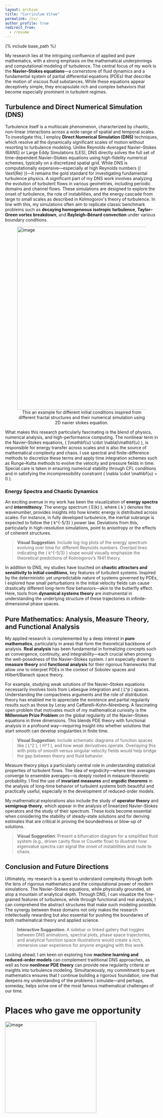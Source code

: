 ```yaml
---
layout: archive
title: "Curriculum Vitae"
permalink: /cv/
author_profile: true
redirect_from:
  - /resume
---
```


{% include base_path %}

My research lies at the intriguing confluence of applied and pure mathematics, with a strong emphasis on the mathematical underpinnings and computational modeling of turbulence. The central focus of my work is the **Navier–Stokes equations**—a cornerstone of fluid dynamics and a fundamental system of partial differential equations (PDEs) that describe the motion of viscous fluid substances. While these equations appear deceptively simple, they encapsulate rich and complex behaviors that become especially prominent in turbulent regimes.

## Turbulence and Direct Numerical Simulation (DNS)

Turbulence itself is a multiscale phenomenon, characterized by chaotic, non-linear interactions across a wide range of spatial and temporal scales. To investigate this, I employ **Direct Numerical Simulation (DNS)** techniques, which resolve all the dynamically significant scales of motion without resorting to turbulence modeling. Unlike Reynolds-Averaged Navier–Stokes (RANS) or Large Eddy Simulations (LES), DNS directly solves the full set of time-dependent Navier–Stokes equations using high-fidelity numerical schemes, typically on a discretized spatial grid. While DNS is computationally expensive—especially at high Reynolds numbers (\( \text{Re} \))—it remains the gold standard for investigating fundamental turbulence physics. A significant part of my DNS work involves analyzing the evolution of turbulent flows in various geometries, including periodic domains and channel flows. These simulations are designed to explore the onset of turbulence, the role of instabilities, and the energy cascade from large to small scales as described in Kolmogorov's theory of turbulence. In line with this, my simulations often aim to replicate classic benchmark problems such as **decaying homogeneous isotropic turbulence**, **Taylor–Green vortex breakdown**, and **Rayleigh–Bénard convection** under various boundary conditions.

<figure>
  <img src="https://github.com/user-attachments/assets/4d62cbfd-b331-42fc-a326-da57c41259c8" alt="image" width="600"/>
  <figcaption style="text-align: center;">This an example for different initial conditions inspired from different fractal structures and their numerical simulation using 2D navier stokes equation.</figcaption>
</figure>


What makes this research particularly fascinating is the blend of physics, numerical analysis, and high-performance computing. The nonlinear term in the Navier–Stokes equations, \( (\mathbf{u} \cdot \nabla)\mathbf{u} \), is responsible for energy transfer across scales and is also the source of mathematical complexity and chaos. I use spectral and finite-difference methods to discretize these terms and apply time integration schemes such as Runge–Kutta methods to evolve the velocity and pressure fields in time. Special care is taken in ensuring numerical stability through CFL conditions and in satisfying the incompressibility constraint \( \nabla \cdot \mathbf{u} = 0 \).

### Energy Spectra and Chaotic Dynamics

An exciting avenue in my work has been the visualization of **energy spectra** and **intermittency**. The energy spectrum \( E(k) \), where \( k \) denotes the wavenumber, provides insights into how kinetic energy is distributed across scales. For instance, in fully developed turbulence, the inertial subrange is expected to follow the \( k^{-5/3} \) power law. Deviations from this, particularly in high-resolution simulations, point to anisotropy or the effects of coherent structures.

> **Visual Suggestion**: Include log-log plots of the energy spectrum evolving over time for different Reynolds numbers. Overlaid lines indicating the \( k^{-5/3} \) slope would visually emphasize the theoretical predictions of Kolmogorov’s 1941 theory.

In addition to DNS, my studies have touched on **chaotic attractors and sensitivity to initial conditions**, key features of turbulent systems. Inspired by the deterministic yet unpredictable nature of systems governed by PDEs, I explored how small perturbations in the initial velocity fields can cause drastically different long-term flow behaviors—akin to the butterfly effect. Here, tools from **dynamical systems theory** are instrumental in understanding the underlying structure of these trajectories in infinite-dimensional phase spaces.

## Pure Mathematics: Analysis, Measure Theory, and Functional Analysis

My applied research is complemented by a deep interest in **pure mathematics**, particularly in areas that form the theoretical backbone of analysis. **Real analysis** has been fundamental in formalizing concepts such as convergence, continuity, and integrability—each crucial when proving the well-posedness of the Navier–Stokes system. I am especially drawn to **measure theory** and **functional analysis** for their rigorous frameworks that allow one to interpret PDEs in the context of Sobolev spaces and Hilbert/Banach space theory.

For example, studying weak solutions of the Navier–Stokes equations necessarily involves tools from Lebesgue integration and \( L^p \) spaces. Understanding the compactness arguments and the role of distribution theory has enabled me to appreciate the existence and partial regularity results such as those by Leray and Caffarelli–Kohn–Nirenberg. A fascinating open problem that motivates much of my mathematical curiosity is the **Millennium Prize Problem** on the global regularity of the Navier–Stokes equations in three dimensions. This blends PDE theory with functional analysis in a profound way—requiring insight into whether solutions that start smooth can develop singularities in finite time.

> **Visual Suggestion**: Include schematic diagrams of function spaces like \( L^2 \), \( H^1 \), and how weak derivatives operate. Overlaying this with plots of smooth versus singular velocity fields would help bridge the gap between theory and fluid behavior.

Measure theory plays a particularly central role in understanding statistical properties of turbulent flows. The idea of ergodicity—where time averages converge to ensemble averages—is deeply rooted in measure-theoretic probability. I find the use of **invariant measures** and **ergodic theorems** in the analysis of long-time behavior of turbulent systems both beautiful and practically useful, especially in the development of reduced-order models.

My mathematical explorations also include the study of **operator theory** and **semigroup theory**, which appear in the analysis of linearized Navier–Stokes operators and the study of their spectrum. These tools become essential when considering the stability of steady-state solutions and for deriving estimates that are critical in proving the boundedness or blow-up of solutions.

> **Visual Suggestion**: Present a bifurcation diagram for a simplified fluid system (e.g., driven cavity flow or Couette flow) to illustrate how eigenvalue spectra can signal the onset of instabilities and route to chaos.

## Conclusion and Future Directions

Ultimately, my research is a quest to understand complexity through both the lens of rigorous mathematics and the computational power of modern simulations. The Navier–Stokes equations, while physically grounded, sit atop a mountain of analytical depth. Through DNS, I can visualize the fine-grained features of turbulence, while through functional and real analysis, I can comprehend the abstract structures that make such modeling possible. The synergy between these domains not only makes the research intellectually rewarding but also essential for pushing the boundaries of both mathematical theory and applied science.

> **Interactive Suggestion**: A sidebar or linked gallery that toggles between DNS animations, spectral plots, phase space trajectories, and analytical function space illustrations would create a rich, immersive user experience for anyone engaging with this work.

Looking ahead, I am keen on exploring how **machine learning and reduced-order models** can complement traditional DNS approaches, as well as how **nonlinear PDE theory** can provide new regularity criteria or insights into turbulence modeling. Simultaneously, my commitment to pure mathematics ensures that I continue building a rigorous foundation, one that deepens my understanding of the problems I simulate—and perhaps, someday, helps solve one of the most famous mathematical challenges of our time.


# Places who gave me opportunity

<img src="https://github.com/user-attachments/assets/e6c497d8-d8ea-4d32-a2d2-9f51e7483bf1" alt="image" width="300"/>



